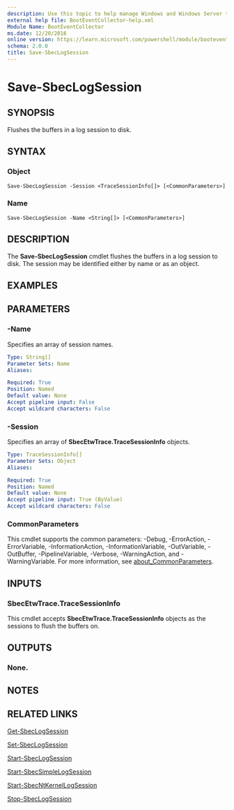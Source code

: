 ```yaml
---
description: Use this topic to help manage Windows and Windows Server technologies with Windows PowerShell.
external help file: BootEventCollector-help.xml
Module Name: BootEventCollector
ms.date: 12/20/2016
online version: https://learn.microsoft.com/powershell/module/booteventcollector/save-sbeclogsession?view=windowsserver2019-ps&wt.mc_id=ps-gethelp
schema: 2.0.0
title: Save-SbecLogSession
---
```


# Save-SbecLogSession

## SYNOPSIS
Flushes the buffers in a log session to disk.

## SYNTAX

### Object
```
Save-SbecLogSession -Session <TraceSessionInfo[]> [<CommonParameters>]
```

### Name
```
Save-SbecLogSession -Name <String[]> [<CommonParameters>]
```

## DESCRIPTION
The **Save-SbecLogSession** cmdlet flushes the buffers in a log session to disk.
The session may be identified either by name or as an object.

## EXAMPLES


## PARAMETERS

### -Name
Specifies an array of session names.

```yaml
Type: String[]
Parameter Sets: Name
Aliases: 

Required: True
Position: Named
Default value: None
Accept pipeline input: False
Accept wildcard characters: False
```

### -Session
Specifies an array of **SbecEtwTrace.TraceSessionInfo** objects.

```yaml
Type: TraceSessionInfo[]
Parameter Sets: Object
Aliases: 

Required: True
Position: Named
Default value: None
Accept pipeline input: True (ByValue)
Accept wildcard characters: False
```

### CommonParameters
This cmdlet supports the common parameters: -Debug, -ErrorAction, -ErrorVariable, -InformationAction, -InformationVariable, -OutVariable, -OutBuffer, -PipelineVariable, -Verbose, -WarningAction, and -WarningVariable. For more information, see [about_CommonParameters](https://go.microsoft.com/fwlink/?LinkID=113216).

## INPUTS

### SbecEtwTrace.TraceSessionInfo
This cmdlet accepts **SbecEtwTrace.TraceSessionInfo** objects as the sessions to flush the buffers on.

## OUTPUTS

### None.

## NOTES

## RELATED LINKS

[Get-SbecLogSession](./Get-SbecLogSession.md)

[Set-SbecLogSession](./Set-SbecLogSession.md)

[Start-SbecLogSession](./Start-SbecLogSession.md)

[Start-SbecSimpleLogSession](./Start-SbecSimpleLogSession.md)

[Start-SbecNtKernelLogSession](./Start-SbecNtKernelLogSession.md)

[Stop-SbecLogSession](./Stop-SbecLogSession.md)

